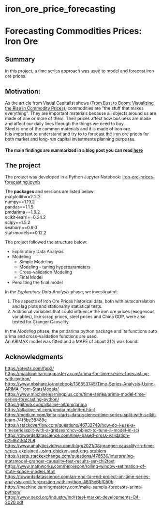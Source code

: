 # iron_ore_price_forecasting
# Forecasting Commodities Prices: Iron Ore

## Summary
In this project, a time series approach was used to model and forecast iron ore prices.

## Motivation: 
As the article from Visual Capitalist shows ([From Bust to Boom: Visualizing the Rise in Commodity Prices](https://elements.visualcapitalist.com/visualizing-the-rise-in-commodity-prices/)), commodities are "the stuff that makes everything". They are important materials because all objects around us are made of one or more of them. Their prices affect how business are made and affect our daily lives through the things we need to buy.  
Steel is one of the common materials and it is made of iron ore.  
It is important to understand and try to to forecast the iron ore prices for both market and long-run capital investments planning purposes.

#### The main findings are summarized in a blog post you can read [here](https://medium.com/@reol/iron-ore-prices-forecasting-a-time-series-approach-with-pmdarima-python-package-44bcdebb5951)

## The project

The project was developed in a Python Jupyter Notebook: [iron-ore-prices-forecasting.ipynb](https://github.com/rejaneol/iron_ore_price_forecasting/blob/main/iron-ore-prices-forecasting.ipynb)  

The **packages** and versions are listed below:   
matplotlib==2.2.2  
numpy==1.19.2  
pandas==1.1.5  
pmdarima==1.8.2  
scikit-learn==0.24.2  
scipy==1.5.2  
seaborn==0.9.0  
statsmodels==0.12.2  

The project followed the structure below:  
- Exploratory Data Analysis
- Modeling  
  - Simple Modeling  
  - Modeling - tuning hyperparameters  
  - Cross-validation Modeling  
  - Final Model   
- Persisting the final model

In the _Exploratory Data Analysis_ phase, we investigated:  
1. The aspects of Iron Ore Prices historical data, both with autocorrelation and lag plots and stationarity statistical tests.    
2. Additional variables that could influence the iron ore prices (exogenous variables), like scrap prices, steel prices and China GDP, were also tested for Granger Causality.  

In the _Modeling_ phase, the pmdarima python package and its functions auto arima and cross-validation functions are used.  
An ARIMAX model was fitted and a MAPE of about 21% was found.  


## Acknowledgments
https://otexts.com/fpp2/  
https://machinelearningmastery.com/arima-for-time-series-forecasting-with-python/  
https://www.nbshare.io/notebook/136553745/Time-Series-Analysis-Using-ARIMA-From-StatsModels/  
https://www.machinelearningplus.com/time-series/arima-model-time-series-forecasting-python/  
https://github.com/alkaline-ml/pmdarima  
https://alkaline-ml.com/pmdarima/index.html  
https://medium.com/keita-starts-data-science/time-series-split-with-scikit-learn-74f5be38489e  
https://stackoverflow.com/questions/46732748/how-do-i-use-a-timeseriessplit-with-a-gridsearchcv-object-to-tune-a-model-in-sci  
https://towardsdatascience.com/time-based-cross-validation-d259b13d42b8  
https://www.analyticsvidhya.com/blog/2021/08/granger-causality-in-time-series-explained-using-chicken-and-egg-problem  
https://stats.stackexchange.com/questions/476536/interpreting-statsmodel-granger-causality-test-results-ssr-chi2test  
https://www.mathworks.com/help/econ/rolling-window-estimation-of-state-space-models.html  
https://towardsdatascience.com/an-end-to-end-project-on-time-series-analysis-and-forecasting-with-python-4835e6bf050b   
https://machinelearningmastery.com/make-sample-forecasts-arima-python/  
https://www.oecd.org/industry/ind/steel-market-developments-Q4-2020.pdf


